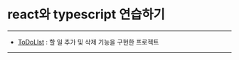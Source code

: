 # react와 typescript 연습하기

---
- [ToDoLIst](https://github.com/tpgus/typescript_react/tree/main/ToDoList) : 할 일 추가 및 삭제 기능을 구현한 프로젝트
---
